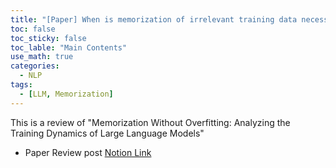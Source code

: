 ```yaml
---
title: "[Paper] When is memorization of irrelevant training data necessary for high-accuracy learning"
toc: false
toc_sticky: false
toc_lable: "Main Contents"
use_math: true
categories:
  - NLP
tags:
  - [LLM, Memorization]
---
```


This is a review of "Memorization Without Overfitting: Analyzing the Training Dynamics of Large Language Models"


- Paper Review post [Notion Link](https://yejin109.notion.site/When-is-memorization-of-irrelevant-training-data-necessary-for-high-accuracy-learning-b46573300bf5443fbb3b01a4a555b0b8?pvs=4)
